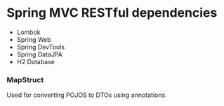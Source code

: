 # Spring MVC RESTful dependencies

 - Lombok
 - Spring Web
 - Spring DevTools
 - Spring DataJPA
 - H2 Database
 
### MapStruct

Used for converting POJOS to DTOs using annotations.